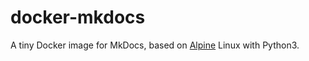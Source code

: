 # docker-mkdocs
A tiny Docker image for MkDocs, based on [Alpine](https://hub.docker.com/_/alpine) Linux with Python3.

